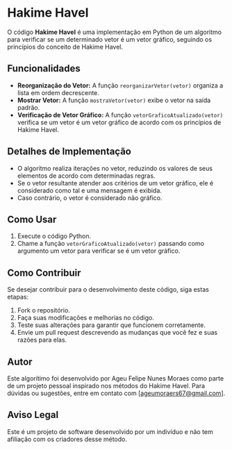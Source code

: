 
# Hakime Havel

O código **Hakime Havel** é uma implementação em Python de um algoritmo para verificar se um determinado vetor é um vetor gráfico, seguindo os princípios do conceito de Hakime Havel.

## Funcionalidades

- **Reorganização do Vetor:** A função `reorganizarVetor(vetor)` organiza a lista em ordem decrescente.
- **Mostrar Vetor:** A função `mostraVetor(vetor)` exibe o vetor na saída padrão.
- **Verificação de Vetor Gráfico:** A função `vetorGraficoAtualizado(vetor)` verifica se um vetor é um vetor gráfico de acordo com os princípios de Hakime Havel.

## Detalhes de Implementação

- O algoritmo realiza iterações no vetor, reduzindo os valores de seus elementos de acordo com determinadas regras.
- Se o vetor resultante atender aos critérios de um vetor gráfico, ele é considerado como tal e uma mensagem é exibida.
- Caso contrário, o vetor é considerado não gráfico.

## Como Usar

1. Execute o código Python.
2. Chame a função `vetorGraficoAtualizado(vetor)` passando como argumento um vetor para verificar se é um vetor gráfico.

## Como Contribuir

Se desejar contribuir para o desenvolvimento deste código, siga estas etapas:

1. Fork o repositório.
2. Faça suas modificações e melhorias no código.
3. Teste suas alterações para garantir que funcionem corretamente.
4. Envie um pull request descrevendo as mudanças que você fez e suas razões para elas.

## Autor

Este algorítimo foi desenvolvido por Ageu Felipe Nunes Moraes como parte de um projeto pessoal inspirado nos métodos do Hakime Havel. Para dúvidas ou sugestões, entre em contato com [ageumoraers67@gmail.com].

## Aviso Legal

Este é um projeto de software desenvolvido por um indivíduo e não tem afiliação com os criadores desse método.

